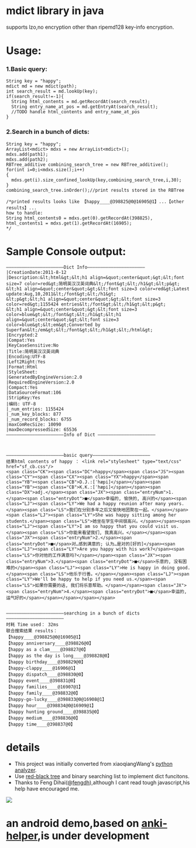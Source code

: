 # mdict library in java 
supports lzo,no encryption other than ripemd128 key-info encryption.  

# Usage:
### 1.Basic query:
```
String key = "happy";
mdict md = new mdict(path);
int search_result = md.lookUp(key);
if(search_result!=-1){
  String html_contents = md.getRecordAt(search_result);
  String entry_name_at_pos = md.getEntryAt(search_result);
  //TODO handle html_contents and entry_name_at_pos
}
```
### 2.Search in a bunch of dicts:
```
String key = "happy";
ArrayList<mdict> mdxs = new ArrayList<mdict>();
mdxs.add(path1);
mdxs.add(path2);
RBTree_additive combining_search_tree = new RBTree_additive();
for(int i=0;i<mdxs.size();i++)
{
  mdxs.get(i).size_confined_lookUp(key,combining_search_tree,i,30);
}  	
combining_search_tree.inOrder();//print results stored in the RBTree

/*printed results looks like 【happy____@398825@0@16905@1】...【other results】...
how to handle:
String html_contents0 = mdxs.get(0).getRecordAt(398825),
html_contents1 = mdxs.get(1).getRecordAt(16905);
*/
```

# Sample Console output:

```
——————————————————————Dict Info——————————————————————
|CreationDate:2011-8-12
|Description:&lt;html&gt;&lt;h1 align=&quot;center&quot;&gt;&lt;font size=7 color=red&gt;简明英汉汉英词典&lt;/font&gt;&lt;/h1&gt;&lt;p&gt;
&lt;h1 align=&quot;center&quot;&gt;&lt;font size=3 color=red&gt;Latest update:Aug,10,2011&lt;/font&gt;&lt;/h1&gt;
&lt;p&gt;&lt;h1 align=&quot;center&quot;&gt;&lt;font size=3 color=red&gt;1155424 entries&lt;/font&gt;&lt;/h1&gt;&lt;p&gt;
&lt;h1 align=&quot;center&quot;&gt;&lt;font size=3 color=blue&gt;&lt;/font&gt;&lt;/h1&gt;&lt;h1 align=&quot;center&quot;&gt;&lt;font size=3 color=blue&gt;&lt;em&gt;Converted by Superfan&lt;/em&gt;&lt;/font&gt;&lt;/h1&gt;&lt;/html&gt;      
|Encrypted:2
|Compat:Yes
|KeyCaseSensitive:No
|Title:简明英汉汉英词典
|Encoding:UTF-8
|Left2Right:Yes
|Format:Html
|StyleSheet:
|GeneratedByEngineVersion:2.0
|RequiredEngineVersion:2.0
|Compact:Yes
|DataSourceFormat:106
|StripKey:Yes
|编码: UTF-8
|_num_entries: 1155424
|_num_key_blocks: 877
|_num_record_blocks: 6755
|maxComRecSize: 10090
|maxDecompressedSize: 65536
——————————————————————Info of Dict ——————————————————————



——————————————————————basic query——————————————————————
结果html contents of happy ： <link rel="stylesheet" type="text/css" href="sf_cb.css"/>
<span class="CK"><span class="DC">happy</span><span class="JS"><span class="CY"><span class="CX"><span class="YX">happy</span><span class="YB"><span class="CB">D.J.:[ˈhæpi]</span></span><span class="YB"><span class="CB">K.K.:[ˈhæpi]</span></span><span class="DX">adj.</span><span class="JX"><span class="entryNum">1.</span><span class="entryDot">■</span>幸福的, 愉快的, 高兴的</span><span class="LJ"><span class="LY">We had a happy reunion after many years.</span><span class="LS">我们在分别多年之后又愉快地团聚在一起。</span></span><span class="LJ"><span class="LY">She was happy sitting among her students.</span><span class="LS">她坐在学生中间很高兴。</span></span><span class="LJ"><span class="LY">I am so happy that you could visit us.</span><span class="LS">你能来看望我们, 我真高兴。</span></span><span class="JX"><span class="entryNum">2.</span><span class="entryDot">■</span>对…感到满意的; 认为…是对的[好的]</span><span class="LJ"><span class="LY">Are you happy with his work?</span><span class="LS">你对他的工作满意吗?</span></span><span class="JX"><span class="entryNum">3.</span><span class="entryDot">■</span>乐意的, 没有困难的</span><span class="LJ"><span class="LY">He is happy in doing good.</span><span class="LS">他乐于行善。</span></span><span class="LJ"><span class="LY">We'll be happy to help if you need us.</span><span class="LS">如果你需要的话, 我们将乐意帮助。</span></span><span class="JX"><span class="entryNum">4.</span><span class="entryDot">■</span>幸运的, 运气好的</span></span></span></span></span>


——————————————————————searching in a bunch of dicts——————————————————————
时耗 Time used： 32ms
联合搜索结果 results： 
【happy____@398825@0@16905@1】
【happy anniversary____@398826@0】
【happy as a clam____@398827@0】
【happy as the day is long____@398828@0】
【happy birthday____@398829@0】
【happy-clappy____@16906@1】
【happy dispatch____@398830@0】
【happy event____@398831@0】
【happy families____@16907@1】
【happy family____@398832@0】
【happy-go-lucky____@398833@0@16908@1】
【happy hour____@398834@0@16909@1】
【happy hunting ground____@398835@0】
【happy medium____@398836@0】
【happy time____@398837@0】
```

# details
* This project was initially converted from xiaoqiangWang's [python analyzer](https://bitbucket.org/xwang/mdict-analysis). 
* Use [red-black tree](http://www.cnblogs.com/skywang12345/p/3245399.html) and binary searching list to implement dict funcitons.  
* Thanks to Feng Dihai(@[fengdh](https://github.com/fengdh/mdict-js)),although I cant read tough javascript,his help have encouraged me.  

<img src="https://github.com/KnIfER/mdict-parsr-java/raw/master/doc/MDX.svg">

# an android demo,based on [anki-helper](https://github.com/mmjang/ankihelper),is under development
